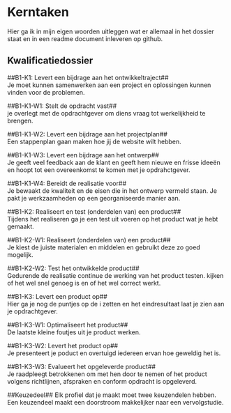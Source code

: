 Kerntaken
=====================

Hier ga ik in mijn eigen woorden uitleggen wat er allemaal in het dossier staat en in een readme document inleveren op github.

Kwalificatiedossier
-----------------

##B1-K1:  Levert een bijdrage aan het ontwikkeltraject##<br>
Je moet kunnen samenwerken aan een project en oplossingen kunnen vinden voor de problemen.

##B1-K1-W1:  Stelt de opdracht vast##<br>
je overlegt met de opdrachtgever om diens vraag tot werkelijkheid te brengen.



##B1-K1-W2:  Levert een bijdrage aan het projectplan##<br>
Een stappenplan gaan maken hoe jij de website wilt hebben.


##B1-K1-W3:  Levert een bijdrage aan het ontwerp##<br>
Je geeft veel feedback aan de klant en geeft hem nieuwe en frisse ideeën en hoopt tot een overeenkomst te komen met je opdrahctgever.


##B1-K1-W4:  Bereidt de realisatie voor##<br>
Je bewaakt de kwaliteit en de eisen die in het ontwerp vermeld staan.
Je pakt je werkzaamheden op een georganiseerde manier aan.


##B1-K2:  Realiseert en test (onderdelen van) een product##<br>
Tijdens het realiseren ga je een test uit voeren op het product wat je hebt gemaakt.


##B1-K2-W1:  Realiseert (onderdelen van) een product##<br>
Je kiest de juiste materialen en middelen en gebruikt deze zo goed mogelijk.


##B1-K2-W2:  Test het ontwikkelde product##<br>
Gedurende de realisatie continue de werking van het product testen. kijken of het wel snel genoeg is en of het wel correct werkt.

 
##B1-K3:  Levert een product op##<br>
Hier ga je nog de puntjes op de i zetten en het eindresultaat laat je zien aan je opdrachtgever.


##B1-K3-W1:  Optimaliseert het product##<br>
De laatste kleine foutjes uit je product werken.


##B1-K3-W2:  Levert het product op##<br>
Je presenteert je poduct en overtuigd iedereen ervan hoe geweldig het is.


##B1-K3-W3:  Evalueert het opgeleverde product##<br>
Je raadpleegt betrokkenen om met hen door te nemen of het product volgens richtlijnen, afspraken en conform opdracht is opgeleverd.

##Keuzedeel##
Elk profiel dat je maakt moet twee keuzendelen hebben. Een keuzendeel maakt een doorstroom makkelijker naar een vervolgstudie.
